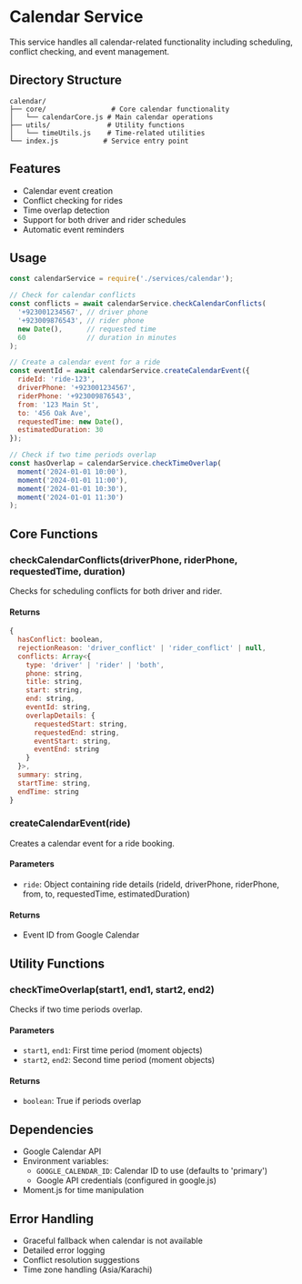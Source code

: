 # Calendar Service

This service handles all calendar-related functionality including scheduling, conflict checking, and event management.

## Directory Structure

```
calendar/
├── core/                # Core calendar functionality
│   └── calendarCore.js # Main calendar operations
├── utils/              # Utility functions
│   └── timeUtils.js    # Time-related utilities
└── index.js           # Service entry point
```

## Features

- Calendar event creation
- Conflict checking for rides
- Time overlap detection
- Support for both driver and rider schedules
- Automatic event reminders

## Usage

```javascript
const calendarService = require('./services/calendar');

// Check for calendar conflicts
const conflicts = await calendarService.checkCalendarConflicts(
  '+923001234567', // driver phone
  '+923009876543', // rider phone
  new Date(),      // requested time
  60               // duration in minutes
);

// Create a calendar event for a ride
const eventId = await calendarService.createCalendarEvent({
  rideId: 'ride-123',
  driverPhone: '+923001234567',
  riderPhone: '+923009876543',
  from: '123 Main St',
  to: '456 Oak Ave',
  requestedTime: new Date(),
  estimatedDuration: 30
});

// Check if two time periods overlap
const hasOverlap = calendarService.checkTimeOverlap(
  moment('2024-01-01 10:00'),
  moment('2024-01-01 11:00'),
  moment('2024-01-01 10:30'),
  moment('2024-01-01 11:30')
);
```

## Core Functions

### checkCalendarConflicts(driverPhone, riderPhone, requestedTime, duration)
Checks for scheduling conflicts for both driver and rider.

#### Returns
```javascript
{
  hasConflict: boolean,
  rejectionReason: 'driver_conflict' | 'rider_conflict' | null,
  conflicts: Array<{
    type: 'driver' | 'rider' | 'both',
    phone: string,
    title: string,
    start: string,
    end: string,
    eventId: string,
    overlapDetails: {
      requestedStart: string,
      requestedEnd: string,
      eventStart: string,
      eventEnd: string
    }
  }>,
  summary: string,
  startTime: string,
  endTime: string
}
```

### createCalendarEvent(ride)
Creates a calendar event for a ride booking.

#### Parameters
- `ride`: Object containing ride details (rideId, driverPhone, riderPhone, from, to, requestedTime, estimatedDuration)

#### Returns
- Event ID from Google Calendar

## Utility Functions

### checkTimeOverlap(start1, end1, start2, end2)
Checks if two time periods overlap.

#### Parameters
- `start1`, `end1`: First time period (moment objects)
- `start2`, `end2`: Second time period (moment objects)

#### Returns
- `boolean`: True if periods overlap

## Dependencies

- Google Calendar API
- Environment variables:
  - `GOOGLE_CALENDAR_ID`: Calendar ID to use (defaults to 'primary')
  - Google API credentials (configured in google.js)
- Moment.js for time manipulation

## Error Handling

- Graceful fallback when calendar is not available
- Detailed error logging
- Conflict resolution suggestions
- Time zone handling (Asia/Karachi) 